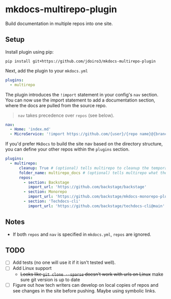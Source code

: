 # mkdocs-multirepo-plugin

Build documentation in multiple repos into one site.

## Setup

Install plugin using pip:

```
pip install git+https://github.com/jdoiro3/mkdocs-multirepo-plugin
```
Next, add the plugin to your `mkdocs.yml`

```yaml
plugins:
  - multirepo
```

The plugin introduces the `!import` statement in your config's `nav` section. You can now use the import statement to add a documentation section, where the docs are pulled from the source repo.

> `nav` takes precedence over `repos` (see below).
```yaml
nav:
  - Home: 'index.md'
  - MicroService: '!import https://github.com/{user}/{repo name}@{branch}'
```

If you'd prefer `MkDocs` to build the site nav based on the directory structure, you can define your other repos within the `plugins` section.

```yaml
plugins:
  - multirepo:
      cleanup: True # (optional) tells multirepo to cleanup the temporary directory where other repo docs are imported to
      folder_name: multirepo_docs # (optional) tells multirepo what the temp directory should be called
      repos:
        - section: Backstage
          import_url: 'https://github.com/backstage/backstage'
        - section: Monorepo
          import_url: 'https://github.com/backstage/mkdocs-monorepo-plugin'
        - section: 'Techdocs-cli'
          import_url: 'https://github.com/backstage/techdocs-cli@main'
```

## Notes

- If both `repos` and `nav` is specified in `mkdocs.yml`, `repos` are ignored.

## TODO

- [ ] Add tests (no one will use it if it isn't tested well).
- [ ] Add Linux support
  - ~~Looks like `git clone --sparse` doesn't work with urls on Linux~~ make sure git version is up to date
- [ ] Figure out how tech writers can develop on local copies of repos and see changes in the site before pushing. Maybe using symbolic links.
